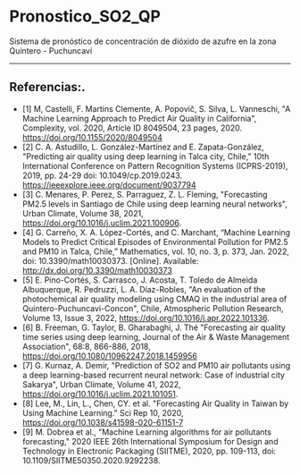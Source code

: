 Pronostico_SO2_QP
==============================

Sistema de pronóstico de concentración de dióxido de azufre en la zona Quintero - Puchuncaví

--------

## Referencias:.
- [1] M, Castelli, F. Martins Clemente, A. Popovič, S. Silva, L. Vanneschi, "A Machine Learning Approach to Predict Air Quality in California", Complexity, vol. 2020, Article ID 8049504, 23 pages, 2020. 
https://doi.org/10.1155/2020/8049504
- [2] C. A. Astudillo, L. González-Martínez and E. Zapata-González, "Predicting air quality using deep learning in Talca city, Chile," 10th International Conference on Pattern Recognition Systems (ICPRS-2019), 2019, pp. 24-29 
doi: 10.1049/cp.2019.0243. https://ieeexplore.ieee.org/document/9037794
- [3] C. Menares, P. Perez, S. Parraguez, Z. L. Fleming, "Forecasting PM2.5 levels in Santiago de Chile using deep learning neural networks", Urban Climate, Volume 38, 2021, https://doi.org/10.1016/j.uclim.2021.100906.
- [4] G. Carreño, X. A. López-Cortés, and C. Marchant, “Machine Learning Models to Predict Critical Episodes of Environmental Pollution for PM2.5 and PM10 in Talca, Chile,” Mathematics, vol. 10, no. 3, p. 373, Jan. 2022, doi: 10.3390/math10030373. [Online]. Available: http://dx.doi.org/10.3390/math10030373
- [5] E. Pino-Cortés, S. Carrasco, J. Acosta, T. Toledo de Almeida Albuquerque, R. Pedruzzi, L. A. Díaz-Robles,
"An evaluation of the photochemical air quality modeling using CMAQ in the industrial area of Quintero-Puchuncavi-Concon", Chile, Atmospheric Pollution Research, Volume 13, Issue 3, 2022, https://doi.org/10.1016/j.apr.2022.101336.
- [6] B. Freeman, G. Taylor, B. Gharabaghi, J. Thé "Forecasting air quality time series using deep learning, Journal of the Air & Waste Management Association", 68:8, 866-886, 2018, https://doi.org/10.1080/10962247.2018.1459956
- [7] G. Kurnaz, A. Demir, "Prediction of SO2 and PM10 air pollutants using a deep learning-based recurrent neural network: Case of industrial city Sakarya", Urban Climate, Volume 41, 2022, https://doi.org/10.1016/j.uclim.2021.101051.
- [8] Lee, M., Lin, L., Chen, CY. et al. "Forecasting Air Quality in Taiwan by Using Machine Learning." Sci Rep 10, 2020, https://doi.org/10.1038/s41598-020-61151-7
- [9] M. Dobrea et al., "Machine Learning algorithms for air pollutants forecasting," 2020 IEEE 26th International Symposium for Design and Technology in Electronic Packaging (SIITME), 2020, pp. 109-113, doi: 10.1109/SIITME50350.2020.9292238.